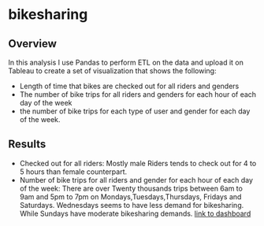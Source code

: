 # bikesharing
## Overview
In this analysis I use Pandas to perform ETL on the data and upload it on Tableau to create a set of visualization that shows the following:
- Length of time that bikes are checked out for all riders and genders
- The number of bike trips for all riders and genders for each hour of each day of the week
- the number of bike trips for each type of user and gender for each day of the week.
## Results
- Checked out for all riders: Mostly male Riders tends to check out for 4 to 5 hours than female counterpart. 
- Number of bike trips for all riders and gender for each hour of each day of the week: There are over Twenty thousands trips between 6am to 9am and 5pm to 7pm on Mondays,Tuesdays,Thursdays, Fridays and Saturdays. Wednesdays seems to have less demand for bikesharing. While Sundays have moderate bikesharing demands.
[link to dashboard](https://public.tableau.com/profile/olawumi.odetunde#!/vizhome/NYCCitibike_16074480410980/NYCCitibikestory?publish=yes)
